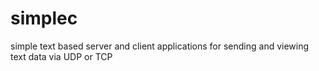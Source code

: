 # simplec
simple text based server and client applications for sending and viewing text data via UDP or TCP
